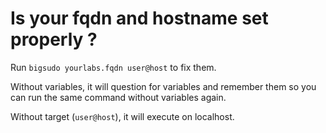 Is your fqdn and hostname set properly ?
========================================

Run ``bigsudo yourlabs.fqdn user@host`` to fix them.

Without variables, it will question for variables and remember
them so you can run the same command without variables again.

Without target (``user@host``), it will execute on localhost.
